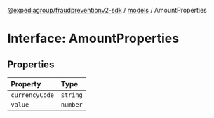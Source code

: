 [@expediagroup/fraudpreventionv2-sdk](../../index.md) / [models](../index.md) / AmountProperties

# Interface: AmountProperties

## Properties

| Property | Type |
| :------ | :------ |
| `currencyCode` | `string` |
| `value` | `number` |
